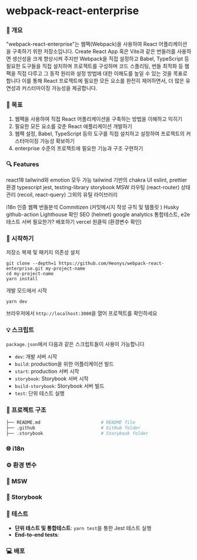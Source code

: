 # webpack-react-enterprise

### 🚀 개요 
"webpack-react-enterprise"는 웹팩(Webpack)을 사용하여 React 어플리케이션을 구축하기 위한 저장소입니다. 
Create React App 혹은 Vite과 같은 번들러를 사용하면 생산성을 크게 향상시켜 주지만 
Webpack을 직접 설정하고 Babel, TypeScript 등 필요한 도구들을 직접 설치하며 프로젝트를 구성하며 
코드 스플리팅, 번들 최적화 등 웹팩을 직접 다루고 그 동작 원리와 설정 방법에 대한 이해도를 높일 수 있는 것을 목표로 합니다
이를 통해 React 프로젝트에 필요한 모든 요소를 완전히 제어하면서, 더 많은 유연성과 커스터마이징 가능성을 제공합니다.


### 🎯 목표
1. 웹팩을 사용하여 직접 React 어플리케이션을 구축하는 방법을 이해하고 익히기
2. 필요한 모든 요소를 갖춘 React 애플리케이션 개발하기 
3. 웹팩 설정, Babel, TypeScript 등의 도구를 직접 설치하고 설정하여 프로젝트의 커스터마이징 가능성 확보하기 
4. enterprise 수준의 프로젝트에 필요한 기능과 구조 구현하기 

### 🔍 Features

react18
tailwind와 emotion 모두 가능 
tailwind 기반의 chakra UI 
eslint, prettier 환경
typescript 
jest, testing-library
storybook
MSW
라우팅 (react-router)
상태관리 (recoil, react-query)
그외의 유틸 라이브러리 

i18n
인증
웹팩 번들분석
Commitizen (커밋메시지 작성 규칙 및 템플릿 )
Husky
github-action
Lighthouse 확인 
SEO (helmet)
google analytics
통합테스트, e2e테스트 
서버 필요한가? 
배포하기 vercel 원클릭 (환경변수 확인)

### 🎉 시작하기

저장소 복제 및 패키지 의존성 설치 
```shell
git clone --depth=1 https://github.com/Heonys/webpack-react-enterprise.git my-project-name
cd my-project-name
yarn install
```

개발 모드에서 시작

```shell
yarn dev
```

브라우저에서 `http://localhost:3000`을 열어 프로젝트를 확인하세요

### 💡 스크립트 

`package.json`에서 다음과 같은 스크립트들이 사용이 가능합니다 

- `dev`: 개발 서버 시작
- `build`: production을 위한 어플리케이션 빌드 
- `start`: production 서버 시작 
- `storybook`: Storybook 서버 시작
- `build-storybook`: Storybook 서버 빌드 
- `test`: 단위 테스트 실행 


### 📃 프로젝트 구조
```sh
├── README.md                       # README file
├── .github                         # GitHub folder
├── .storybook                      # Storybook folder
```

### 🌐 i18n

### ⚙️ 환경 변수

### 🎲 MSW 

### 📖 Storybook 

### 🧪 테스트

- **단위 테스트 및 통합테스트**: `yarn test`을 통한 Jest 테스트 실행 
- **End-to-end tests**: 


### 💻 배포 


